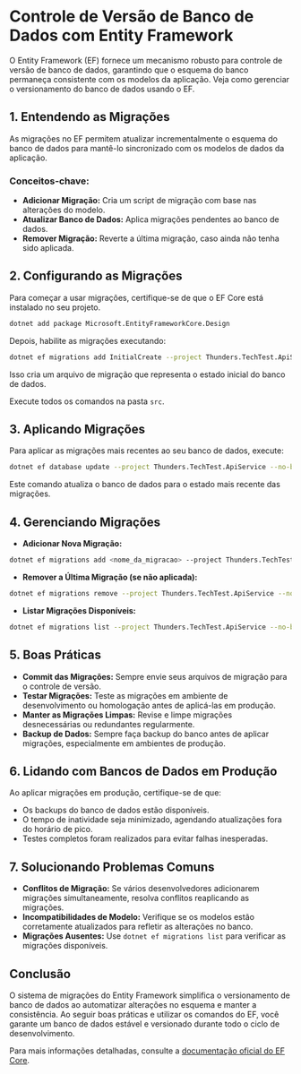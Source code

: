 # Controle de Versão de Banco de Dados com Entity Framework

O Entity Framework (EF) fornece um mecanismo robusto para controle de versão de banco de dados, garantindo que o esquema do banco permaneça consistente com os modelos da aplicação. Veja como gerenciar o versionamento do banco de dados usando o EF.

## 1. Entendendo as Migrações
As migrações no EF permitem atualizar incrementalmente o esquema do banco de dados para mantê-lo sincronizado com os modelos de dados da aplicação.

### Conceitos-chave:
- **Adicionar Migração:** Cria um script de migração com base nas alterações do modelo.
- **Atualizar Banco de Dados:** Aplica migrações pendentes ao banco de dados.
- **Remover Migração:** Reverte a última migração, caso ainda não tenha sido aplicada.

## 2. Configurando as Migrações
Para começar a usar migrações, certifique-se de que o EF Core está instalado no seu projeto.

```bash
dotnet add package Microsoft.EntityFrameworkCore.Design
```

Depois, habilite as migrações executando:

```bash
dotnet ef migrations add InitialCreate --project Thunders.TechTest.ApiService --no-build --output-dir Data/Migrations
```

Isso cria um arquivo de migração que representa o estado inicial do banco de dados.

Execute todos os comandos na pasta `src`.

## 3. Aplicando Migrações
Para aplicar as migrações mais recentes ao seu banco de dados, execute:

```bash
dotnet ef database update --project Thunders.TechTest.ApiService --no-build
```

Este comando atualiza o banco de dados para o estado mais recente das migrações.

## 4. Gerenciando Migrações
- **Adicionar Nova Migração:**

```bash
dotnet ef migrations add <nome_da_migracao> --project Thunders.TechTest.ApiService --no-build --output-dir Data/Migrations
```

- **Remover a Última Migração (se não aplicada):**

```bash
dotnet ef migrations remove --project Thunders.TechTest.ApiService --no-build --output-dir Data/Migrations
```

- **Listar Migrações Disponíveis:**

```bash
dotnet ef migrations list --project Thunders.TechTest.ApiService --no-build --output-dir Data/Migrations
```

## 5. Boas Práticas
- **Commit das Migrações:** Sempre envie seus arquivos de migração para o controle de versão.
- **Testar Migrações:** Teste as migrações em ambiente de desenvolvimento ou homologação antes de aplicá-las em produção.
- **Manter as Migrações Limpas:** Revise e limpe migrações desnecessárias ou redundantes regularmente.
- **Backup de Dados:** Sempre faça backup do banco antes de aplicar migrações, especialmente em ambientes de produção.

## 6. Lidando com Bancos de Dados em Produção
Ao aplicar migrações em produção, certifique-se de que:
- Os backups do banco de dados estão disponíveis.
- O tempo de inatividade seja minimizado, agendando atualizações fora do horário de pico.
- Testes completos foram realizados para evitar falhas inesperadas.

## 7. Solucionando Problemas Comuns
- **Conflitos de Migração:** Se vários desenvolvedores adicionarem migrações simultaneamente, resolva conflitos reaplicando as migrações.
- **Incompatibilidades de Modelo:** Verifique se os modelos estão corretamente atualizados para refletir as alterações no banco.
- **Migrações Ausentes:** Use `dotnet ef migrations list` para verificar as migrações disponíveis.

## Conclusão
O sistema de migrações do Entity Framework simplifica o versionamento de banco de dados ao automatizar alterações no esquema e manter a consistência. Ao seguir boas práticas e utilizar os comandos do EF, você garante um banco de dados estável e versionado durante todo o ciclo de desenvolvimento.

Para mais informações detalhadas, consulte a [documentação oficial do EF Core](https://docs.microsoft.com/en-us/ef/core/).
